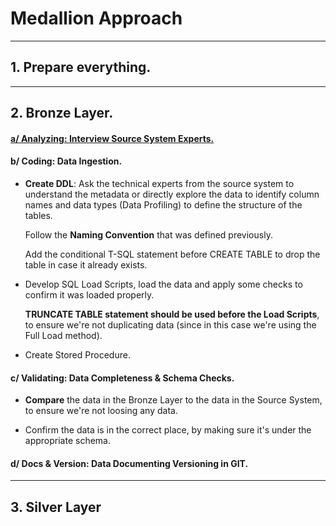 # Medallion Approach

---

## 1. Prepare everything.

---

## 2. Bronze Layer.

#### <ins>a/ Analyzing: Interview Source System Experts.</ins>

#### b/ Coding: Data Ingestion.

  * **Create DDL**: Ask the technical experts from the source system to understand the metadata or directly explore
    the data to identify column names and data types (Data Profiling) to define the structure of the tables.

    Follow the **Naming Convention** that was defined previously.

    Add the conditional T-SQL statement before CREATE TABLE to drop the table in case it already exists.

  * Develop SQL Load Scripts, load the data and apply some checks to confirm it was loaded properly.

    **TRUNCATE TABLE statement should be used before the Load Scripts**, to ensure we're not duplicating data (since in this case
    we're using the Full Load method).

  * Create Stored Procedure.

#### c/ Validating: Data Completeness & Schema Checks.

  * **Compare** the data in the Bronze Layer to the data in the Source System, to ensure we're not loosing any data.

  * Confirm the data is in the correct place, by making sure it's under the appropriate schema.

#### d/ Docs & Version: Data Documenting Versioning in GIT.

---

## 3. Silver Layer
